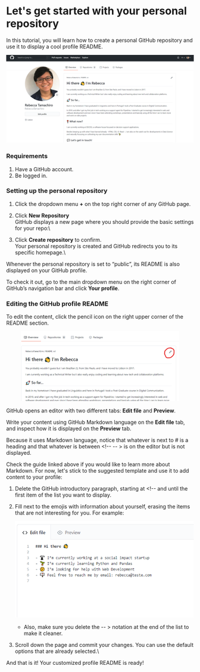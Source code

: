 # Let's get started with your personal repository

In this tutorial, you will learn how to create a personal GitHub repository and use it to display a cool profile README.

![](../.gitbook/assets/0.png)

### Requirements <a href="#_rbgrvqd5594n" id="_rbgrvqd5594n"></a>

1. Have a GitHub account.
2. Be logged in.

### Setting up the personal repository <a href="#_s4jif6hpa1la" id="_s4jif6hpa1la"></a>

1. Click the dropdown menu **+** on the top right corner of any GitHub page.
2. Click **New Repository**\
   GitHub displays a new page where you should provide the basic settings for your repo:\

3. Click **Create repository** to confirm.\
   Your personal repository is created and GitHub redirects you to its specific homepage.\


Whenever the personal repository is set to “public”, its README is also displayed on your GitHub profile.

To check it out, go to the main dropdown menu on the right corner of GitHub’s navigation bar and click **Your profile**.

### Editing the GitHub profile README <a href="#_7kq25cknxzc7" id="_7kq25cknxzc7"></a>

To edit the content, click the pencil icon on the right upper corner of the README section.

<figure><img src="../.gitbook/assets/3.png" alt=""><figcaption></figcaption></figure>

GitHub opens an editor with two different tabs: **Edit file** and **Preview**.

Write your content using GitHub Markdown language on the **Edit file** tab, and inspect how it is displayed on the **Preview** tab.

Because it uses Markdown language, notice that whatever is next to # is a heading and that whatever is between \<!-- -- > is on the editor but is not displayed.

Check the guide linked above if you would like to learn more about Markdown. For now, let's stick to the suggested template and use it to add content to your profile:

1. Delete the GitHub introductory paragraph, starting at \<!-- and until the first item of the list you want to display.
2.  Fill next to the emojis with information about yourself, erasing the items that are not interesting for you. For example:

    ![](../.gitbook/assets/4.png)

    * Also, make sure you delete the -- > notation at the end of the list to make it cleaner.
3. Scroll down the page and commit your changes. You can use the default options that are already selected.\


And that is it! Your customized profile README is ready!
